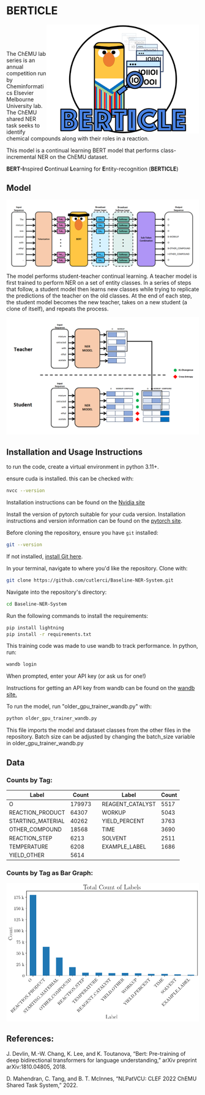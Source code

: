 # BERTICLE

<img src="./figures/BERTICLE-Logo.png" alt="BERTICLE Logo" align="right" width="400"/><br><br><br><br>
The ChEMU lab series is an annual competition run by Cheminformatics Elsevier Melbourne University lab. The ChEMU shared NER task seeks to identify chemical compounds along with their roles in a reaction.

This model is a continual learning BERT model that performs class-incremental NER on the ChEMU dataset.

**BERT-I**nspired **C**ontinual **L**earning for **E**ntity-recognition (**BERTICLE**)

## Model
![BERT diagram](./figures/base_bert.PNG)
The model performs student-teacher continual learning. A teacher model is first
trained to perform NER on a set of entity classes. In a series of steps that follow, a student model then learns new 
classes while trying to replicate the predictions of the teacher on the old classes. At the end of each step, the
student model becomes the new teacher, takes on a new student (a clone of itself), and repeats the process. 

![student teacher model diagram](./figures/student_teacher.PNG)


## Installation and Usage Instructions
to run the code, create a virtual environment in python 3.11+. 

ensure cuda is installed. this can be checked with:
```bash
nvcc --version
```

Installation instructions can be found on the [Nvidia site](https://docs.nvidia.com/cuda/cuda-installation-guide-linux/index.html)

Install the version of pytorch suitable for your cuda version. Installation instructions and version information can be found on the [pytorch site](https://pytorch.org/get-started/locally/).

Before cloning the repository, ensure you have `git` installed:

```bash
git --version
```
If not installed, [install Git here](https://git-scm.com/book/en/v2/Getting-Started-Installing-Git).

In your terminal, navigate to where you'd like the repository. Clone with:

```bash
git clone https://github.com/cutlerci/Baseline-NER-System.git
```
Navigate into the repository's directory:

```bash
cd Baseline-NER-System
```

Run the following commands to install the requirements:

```bash
pip install lightning  
pip install -r requirements.txt
```

This training code was made to use wandb to track performance. In python, run: 

```python
wandb login
```

When prompted, enter your API key (or ask us for one!)

Instructions for getting an API key from wandb can be found on the [wandb site.](https://docs.wandb.ai/quickstart) 

 To run the model, run "older_gpu_trainer_wandb.py" with:

```python
python older_gpu_trainer_wandb.py
```

This file imports the model and dataset classes from the other files in the repository. 
Batch size can be adjusted by changing the batch_size variable in older_gpu_trainer_wandb.py 





## Data 

### Counts by Tag:
| Label                 | Count  | | Label                 | Count  |
|-----------------------|--------|-|-----------------------|--------|
| O                     | 179973 | | REAGENT_CATALYST      | 5517   |
| REACTION_PRODUCT      | 64307  | | WORKUP                | 5043   |
| STARTING_MATERIAL     | 40262  | | YIELD_PERCENT         | 3763   |
| OTHER_COMPOUND        | 18568  | | TIME                  | 3690   |
| REACTION_STEP         | 6213   | | SOLVENT               | 2511   |
| TEMPERATURE           | 6208   | | EXAMPLE_LABEL         | 1686   |
| YIELD_OTHER           | 5614   | |                       |        |


### Counts by Tag as Bar Graph:
![label_graph](./figures/IOB_stripped_ChEMU.png)


## References: 
J. Devlin, M.-W. Chang, K. Lee, and K. Toutanova, “Bert: Pre-training of deep bidirectional transformers for language understanding,” arXiv preprint arXiv:1810.04805, 2018.

D. Mahendran, C. Tang, and B. T. McInnes, “NLPatVCU: CLEF 2022 ChEMU Shared Task System,” 2022.



